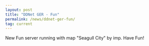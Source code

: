 ```yaml
---
layout: post
title: "DDNet GER - Fun"
permalink: /news/ddnet-ger-fun/
tag: current
---
```

New Fun server running with map "Seagull City" by imp. Have Fun!
